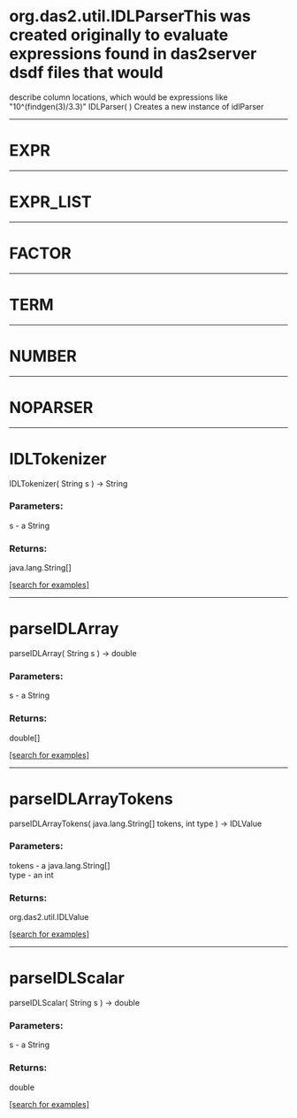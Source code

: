 # org.das2.util.IDLParserThis was created originally to evaluate expressions found in das2server dsdf files that would
 describe column locations, which would be expressions like "10^(findgen(3)/3.3)"
IDLParser( )
Creates a new instance of idlParser

***
<a name="EXPR"></a>
# EXPR



***
<a name="EXPR_LIST"></a>
# EXPR_LIST



***
<a name="FACTOR"></a>
# FACTOR



***
<a name="TERM"></a>
# TERM



***
<a name="NUMBER"></a>
# NUMBER



***
<a name="NOPARSER"></a>
# NOPARSER



***
<a name="IDLTokenizer"></a>
# IDLTokenizer
IDLTokenizer( String s ) &rarr; String



### Parameters:
s - a String

### Returns:
java.lang.String[]


<a href="https://github.com/autoplot/dev/search?q=IDLTokenizer&unscoped_q=IDLTokenizer">[search for examples]</a>

***
<a name="parseIDLArray"></a>
# parseIDLArray
parseIDLArray( String s ) &rarr; double



### Parameters:
s - a String

### Returns:
double[]


<a href="https://github.com/autoplot/dev/search?q=parseIDLArray&unscoped_q=parseIDLArray">[search for examples]</a>

***
<a name="parseIDLArrayTokens"></a>
# parseIDLArrayTokens
parseIDLArrayTokens( java.lang.String[] tokens, int type ) &rarr; IDLValue



### Parameters:
tokens - a java.lang.String[]
<br>type - an int

### Returns:
org.das2.util.IDLValue


<a href="https://github.com/autoplot/dev/search?q=parseIDLArrayTokens&unscoped_q=parseIDLArrayTokens">[search for examples]</a>

***
<a name="parseIDLScalar"></a>
# parseIDLScalar
parseIDLScalar( String s ) &rarr; double



### Parameters:
s - a String

### Returns:
double


<a href="https://github.com/autoplot/dev/search?q=parseIDLScalar&unscoped_q=parseIDLScalar">[search for examples]</a>


